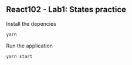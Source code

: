 ## React102 - Lab1: States practice

Install the depencies

```bash
yarn
```

Run the application

```bash
yarn start
```